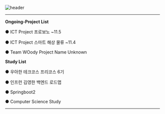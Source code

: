 ![header](https://capsule-render.vercel.app/api?type=waving&color=auto&height=200&section=header&text=ProjectRepo!&fontSize=50&animation=twinkling)

---

**Ongoing-Project List**

● ICT Project 프로보노 ~11.5

● ICT Project 스마트 해상 물류 ~11.4

● Team WOody Project Name Unknown

**Study List**

● 우아한 테크코스 프리코스 6기

● 인프런 김영한 백엔드 로드맵

● Springboot2 

● Computer Science Study

---
